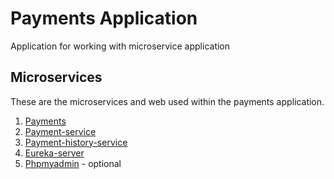 # Payments Application
Application for working with microservice application

## Microservices
These are the microservices and web used within the payments application.
 1. [Payments](https://github.com/cbusch-pivotal/payments.git)
 1. [Payment-service](https://github.com/cbusch-pivotal/payment-service.git)
 1. [Payment-history-service](https://github.com/cbusch-pivotal/payment-history-service.git)
 1. [Eureka-server](https://github.com/cbusch-pivotal/eureka-server.git)
 1. [Phpmyadmin](https://github.com/cbusch-pivotal/cf-phpmyadmin.git) - optional

